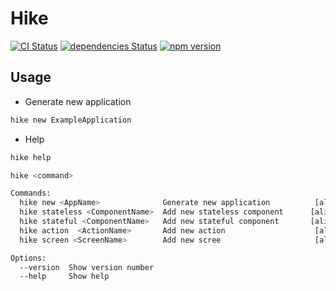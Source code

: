 # Hike

[![CI Status](https://api.travis-ci.org/lklacar/hike.svg?branch=master)](https://api.travis-ci.org/lklacar/hike.svg?branch=master)
[![dependencies Status](https://david-dm.org/lklacar/hike/status.svg)](https://david-dm.org/lklacar/hike)
[![npm version](https://badge.fury.io/js/hike-cli.svg)](https://badge.fury.io/js/hike-cli)
## Usage

- Generate new application
```bash
hike new ExampleApplication
```

- Help
```bash
hike help

hike <command>

Commands:
  hike new <AppName>              Generate new application          [aliases: n]
  hike stateless <ComponentName>  Add new stateless component      [aliases: sl]
  hike stateful <ComponentName>   Add new stateful component       [aliases: sf]
  hike action  <ActionName>       Add new action                    [aliases: a]
  hike screen <ScreenName>        Add new scree                     [aliases: s]

Options:
  --version  Show version number                                       [boolean]
  --help     Show help                                                 [boolean]
```